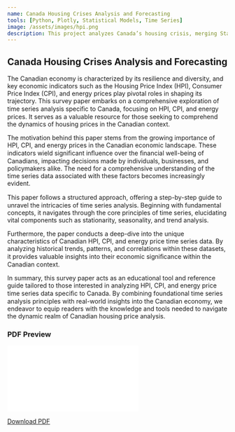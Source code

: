 ```yaml
---
name: Canada Housing Crises Analysis and Forecasting
tools: [Python, Plotly, Statistical Models, Time Series]
image: /assets/images/hpi.png
description: This project analyzes Canada’s housing crisis, merging StatCan, CPI HPI, and Energy Prices data. Additional, in this I conducted advanced time series analysis (AR modeling, Seasonal Decomposition), enhancing forecasting accuracy with Self Attention techniques, demonstrating data integration and innovative analytical expertise
---
```


<h2>Canada Housing Crises Analysis and Forecasting</h2>

The Canadian economy is characterized by its resilience and diversity, and key economic indicators such as the Housing Price Index (HPI), Consumer Price Index (CPI), and energy prices play pivotal roles in shaping its trajectory. This survey paper embarks on a comprehensive exploration of time series analysis speciﬁc to Canada, focusing on HPI, CPI, and energy prices. It serves as a valuable resource for those seeking to comprehend the dynamics of housing prices in the Canadian context.

The motivation behind this paper stems from the growing importance of HPI, CPI, and energy prices in the Canadian economic landscape. These indicators wield signiﬁcant inﬂuence over the ﬁnancial well-being of Canadians, impacting decisions made by individuals, businesses, and policymakers alike. The need for a comprehensive understanding of the time series data associated with these factors becomes increasingly evident.

This paper follows a structured approach, oﬀering a step-by-step guide to unravel the intricacies of time series analysis. Beginning with fundamental concepts, it navigates through the core principles of time series, elucidating vital components such as stationarity, seasonality, and trend analysis.

Furthermore, the paper conducts a deep-dive into the unique characteristics of Canadian HPI, CPI, and energy price time series data. By analyzing historical trends, patterns, and correlations within these datasets, it provides valuable insights into their economic signiﬁcance within the Canadian context.

In summary, this survey paper acts as an educational tool and reference guide tailored to
those interested in analyzing HPI, CPI, and energy price time series data speciﬁc to Canada. By combining foundational time series analysis principles with real-world insights into the Canadian economy, we endeavor to equip readers with the knowledge and tools needed to navigate the dynamic realm of Canadian housing price analysis.

<div>
    <h3>PDF Preview</h3>
    <iframe src="/assets/files/Canada_HPI.pdf" style="border: none;"></iframe>
    <p><a href="/assets/files/Canada_HPI.pdf" width=100% height=1000 download="Canada_HPI_Umaid.pdf">Download PDF</a></p>
</div>
